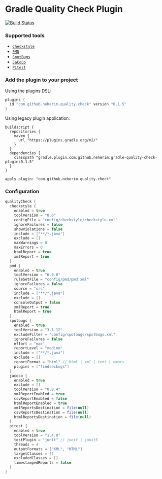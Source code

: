 # Gradle Quality Check Plugin
[![Build Status](https://travis-ci.com/neherim/gradle-quality-check-plugin.svg?branch=master)](https://travis-ci.com/neherim/gradle-quality-check-plugin)

### Supported tools

 * [`Checkstyle`](https://docs.gradle.org/current/userguide/checkstyle_plugin.html)
 * [`PMD`](https://docs.gradle.org/current/userguide/pmd_plugin.html)
 * [`SpotBugs`](https://plugins.gradle.org/plugin/com.github.spotbugs)
 * [`JaCoCo`](https://docs.gradle.org/current/userguide/jacoco_plugin.html)
 * [`Pitest`](https://plugins.gradle.org/plugin/info.solidsoft.pitest)
 
### Add the plugin to your project
Using the plugins DSL:
```groovy
plugins {
  id "com.github.neherim.quality.check" version "0.1.5"
}
```

Using legacy plugin application:
```
buildscript {
  repositories {
    maven {
      url "https://plugins.gradle.org/m2/"
    }
  }
  dependencies {
    classpath "gradle.plugin.com.github.neherim:gradle-quality-check-plugin:0.1.5"
  }
}

apply plugin: "com.github.neherim.quality.check"
```

### Configuration
```groovy
qualityCheck {
  checkstyle {
    enabled = true
    toolVersion = "8.6"
    configFile = "config/checkstyle/checkstyle.xml"
    ignoreFailures = false
    showViolations = false
    include = ["**/*.java"]
    exclude = []
    maxWarnings = 0
    maxErrors = 0
    htmlReport = true
    xmlReport = true
  }
  pmd {
    enabled = true
    toolVersion = "6.9.0"
    ruleSetFile = "config/pmd/pmd.xml"
    ignoreFailures = false
    source = "src"
    include = ["**/*.java"]
    exclude = []
    consoleOutput = false
    xmlReport = true
    htmlReport = true
  }
  spotbugs {
    enabled = true
    toolVersion = "3.1.12"
    excludeFilter = "config/spotbugs/spotbugs.xml"
    ignoreFailures = false
    effort = "max"
    reportLevel = "medium"
    include = ["**/*.java"]
    exclude = []
    reportFormat = "html" // html | xml | text | emacs
    plugins = ["findsecbugs"]
  }
  jacoco {
    enabled = true
    exclude = []
    toolVersion = "0.8.4"
    xmlReportEnabled = true
    csvReportEnabled = false
    htmlReportEnabled = true
    xmlReportsDestination = file(null)
    csvReportsDestination = file(null)
    htmlReportsDestination = file(null)
  }
  pitest {
    enabled = true
    toolVersion = "1.4.9"
    testPlugin = "junit" // junit | junit5 
    threads = 4
    outputFormats = ["XML", "HTML"]
    targetClasses = []
    excludedClasses = []
    timestampedReports = false
  }
}
```
